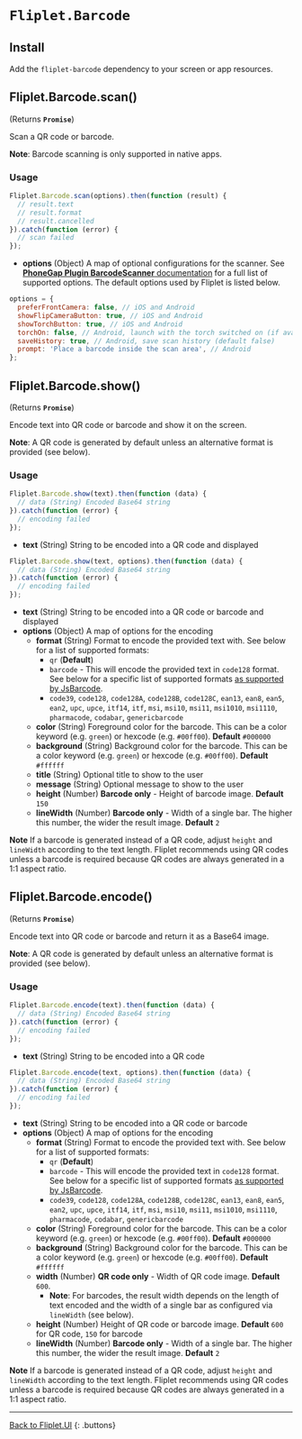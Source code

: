 # `Fliplet.Barcode`

## Install

Add the `fliplet-barcode` dependency to your screen or app resources.

## Fliplet.Barcode.scan()

(Returns **`Promise`**)

Scan a QR code or barcode.

**Note**: Barcode scanning is only supported in native apps.

### Usage

```js
Fliplet.Barcode.scan(options).then(function (result) {
  // result.text
  // result.format
  // result.cancelled
}).catch(function (error) {
  // scan failed
});
```

* **options** (Object) A map of optional configurations for the scanner. See [**PhoneGap Plugin BarcodeScanner** documentation](https://github.com/phonegap/phonegap-plugin-barcodescanner) for a full list of supported options. The default options used by Fliplet is listed below.

```js
options = {
  preferFrontCamera: false, // iOS and Android
  showFlipCameraButton: true, // iOS and Android
  showTorchButton: true, // iOS and Android
  torchOn: false, // Android, launch with the torch switched on (if available)
  saveHistory: true, // Android, save scan history (default false)
  prompt: 'Place a barcode inside the scan area', // Android
};
```

## Fliplet.Barcode.show()

(Returns **`Promise`**)

Encode text into QR code or barcode and show it on the screen.

**Note**: A QR code is generated by default unless an alternative format is provided (see below).

### Usage

```js
Fliplet.Barcode.show(text).then(function (data) {
  // data (String) Encoded Base64 string
}).catch(function (error) {
  // encoding failed
});
```

* **text** (String) String to be encoded into a QR code and displayed

```js
Fliplet.Barcode.show(text, options).then(function (data) {
  // data (String) Encoded Base64 string
}).catch(function (error) {
  // encoding failed
});
```

* **text** (String) String to be encoded into a QR code or barcode and displayed
* **options** (Object) A map of options for the encoding
  * **format** (String) Format to encode the provided text with. See below for a list of supported formats:
    * `qr` (**Default**)
    * `barcode` - This will encode the provided text in `code128` format. See below for a specific list of supported formats [as supported by JsBarcode](https://github.com/lindell/JsBarcode/wiki#barcodes).
    * `code39`, `code128`, `code128A`, `code128B`, `code128C`, `ean13`, `ean8`, `ean5`, `ean2`, `upc`, `upce`, `itf14`, `itf`, `msi`, `msi10`, `msi11`, `msi1010`, `msi1110`, `pharmacode`, `codabar`, `genericbarcode`
  * **color** (String) Foreground color for the barcode. This can be a color keyword (e.g. `green`) or hexcode (e.g. `#00ff00`). **Default** `#000000`
  * **background** (String) Background color for the barcode. This can be a color keyword (e.g. `green`) or hexcode (e.g. `#00ff00`). **Default** `#ffffff`
  * **title** (String) Optional title to show to the user
  * **message** (String) Optional message to show to the user
  * **height** (Number) **Barcode only** - Height of barcode image. **Default** `150`
  * **lineWidth** (Number) **Barcode only** - Width of a single bar. The higher this number, the wider the result image. **Default** `2`

**Note** If a barcode is generated instead of a QR code, adjust `height` and `lineWidth` according to the text length. Fliplet recommends using QR codes unless a barcode is required because QR codes are always generated in a 1:1 aspect ratio.

## Fliplet.Barcode.encode()

(Returns **`Promise`**)

Encode text into QR code or barcode and return it as a Base64 image.

**Note**: A QR code is generated by default unless an alternative format is provided (see below).

### Usage

```js
Fliplet.Barcode.encode(text).then(function (data) {
  // data (String) Encoded Base64 string
}).catch(function (error) {
  // encoding failed
});
```

* **text** (String) String to be encoded into a QR code

```js
Fliplet.Barcode.encode(text, options).then(function (data) {
  // data (String) Encoded Base64 string
}).catch(function (error) {
  // encoding failed
});
```

* **text** (String) String to be encoded into a QR code or barcode
* **options** (Object) A map of options for the encoding
  * **format** (String) Format to encode the provided text with. See below for a list of supported formats:
    * `qr` (**Default**)
    * `barcode` - This will encode the provided text in `code128` format. See below for a specific list of supported formats [as supported by JsBarcode](https://github.com/lindell/JsBarcode/wiki#barcodes).
    * `code39`, `code128`, `code128A`, `code128B`, `code128C`, `ean13`, `ean8`, `ean5`, `ean2`, `upc`, `upce`, `itf14`, `itf`, `msi`, `msi10`, `msi11`, `msi1010`, `msi1110`, `pharmacode`, `codabar`, `genericbarcode`
  * **color** (String) Foreground color for the barcode. This can be a color keyword (e.g. `green`) or hexcode (e.g. `#00ff00`). **Default** `#000000`
  * **background** (String) Background color for the barcode. This can be a color keyword (e.g. `green`) or hexcode (e.g. `#00ff00`). **Default** `#ffffff`
  * **width** (Number) **QR code only** - Width of QR code image. **Default** `600`.
    * **Note**: For barcodes, the result width depends on the length of text encoded and the width of a single bar as configured via `lineWidth` (see below).
  * **height** (Number) Height of QR code or barcode image. **Default** `600` for QR code, `150` for barcode
  * **lineWidth** (Number) **Barcode only** - Width of a single bar. The higher this number, the wider the result image. **Default** `2`

**Note** If a barcode is generated instead of a QR code, adjust `height` and `lineWidth` according to the text length. Fliplet recommends using QR codes unless a barcode is required because QR codes are always generated in a 1:1 aspect ratio.

---

[Back to Fliplet.UI](./fliplet-ui.md)
{: .buttons}
